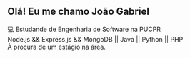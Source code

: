 ## Olá! Eu me chamo João Gabriel
💻 Estudande de Engenharia de Software na PUCPR <br>
Node.js && Express.js && MongoDB || Java || Python || PHP <br>
À procura de um estágio na área.
